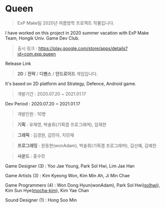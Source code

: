 # Queen

> ExP Make팀 2020년 여름방학 프로젝트 작품입니다.

I have worked on this project in 2020 summer vacation with ExP Make Team, Hongik Univ. Game Dev Club.

> 출시 링크 : https://play.google.com/store/apps/details?id=com.exp.queen

Release Link


> **2D** / **전략** / **디펜스** / **안드로이드** 게임입니다.

It's based on 2D platform and Strategy, Defence, Android game. 




> 개발기간 : 2020.07.20 ~ 2021.01.17

Dev Period : 2020.07.20 ~ 2021.01.17




> 개발인원 : 10명

> **기획** : 유재영, 박솔휘(기획겸 프로그래머), 임재한

> **그래픽** : 김경원, 김민아, 지민채

> **프로그래밍** : 원동현(wonAdam), 박솔휘(기획겸 프로그래머), 김선혜, 김예찬

> **사운드** : 홍수민




Game Designer (3) : Yoo Jae Young, Park Sol Hwi, Lim Jae Han

Game Artists (3) : Kim Kyeong Won, Kim Min Ah, Ji Min Chae

Game Programmers (4) : Won Dong Hyun(wonAdam), Park Sol Hwi([solhwi](https://github.com/solhwi)), Kim Sun Hye([mocha-kim](https://github.com/mocha-kim)), Kim Yae Chan

Sound Designer (1) : Hong Soo Min
